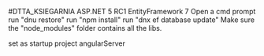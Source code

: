 #DTTA_KSIEGARNIA 
ASP.NET 5 RC1
EntityFramework 7
Open a cmd prompt
run "dnu restore"
run "npm install"
run "dnx ef database update"
Make sure the "node_modules" folder contains all the libs.

set as startup project angularServer
